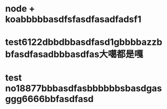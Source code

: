 # node + koabbbbbasdfsfasdfasadfadsf1
# test6122dbbdbbasdfasd1gbbbbazzbbfasdfasadbbbasdfas大噶都是嘎
# test no18877bbbasdfasbbbbbbsbasdgasggg6666bbfasdfasd
